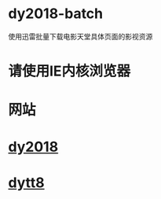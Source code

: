 # dy2018-batch
使用迅雷批量下载电影天堂具体页面的影视资源

# 请使用IE内核浏览器
# 网站
# [dy2018](http://www.dy2018.com/)

# [dytt8](http://www.dytt8.net/ )
